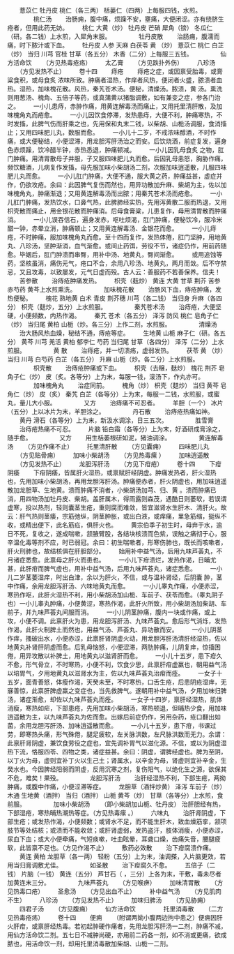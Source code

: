<!-- { "loadSidebar": true } -->
　　薏苡仁 牡丹皮 桃仁（各三两） 栝蒌仁（四两）上每服四钱，水煎。
　　
　　桃仁汤
　　治肠痈，腹中痛，烦躁不安，壅痛，大便闭涩。亦有绕脐生疮者，但用此药无妨。
　　桃仁 大黄（炒） 牡丹皮 芒硝 犀角（镑） 冬瓜仁（研。各二钱）上水煎，入犀角末服。
　　
　　牡丹皮散
　　治肠痈，腹濡而痛，时下脓汁或下血。
　　牡丹皮 人参 天麻 白茯苓 黄 （炒） 薏苡仁 桃仁 白芷（炒） 当归 川芎 官桂 甘草（各五分） 木香（二分）上每服三五钱。
　　
　　仙方活命饮
　　（方见热毒疮疡）
　　太乙膏
　　（方见跌扑外伤）
　　八珍汤
　　（方见发热不止）
　　卷十四
　　痔疮
　　痔疮之症，或因禀受胎毒，或膏粱食积，或母食炙 浓味所致。肿痛者湿热，作痒者风热，便闭者火盛，脓溃者血热。湿热，加味槐花散。风热，秦艽苍术汤。便秘，清燥汤。脓溃，黄 汤。熏洗则用葱汤、槐角、五倍子等药，或真蒲黄以猪脂调敷，如有兼变之症，参各门治之。
　　一小儿患痔，赤肿作痛，用黄连解毒汤而痛止，又用托里清肝散，及加味槐角丸而疮愈。
　　一小儿因饮食停滞，发热患痔，大便不利，肿痛寒热，不时发搐，此脾气伤而肝乘之也，先用保和丸末二钱，以柴胡、山栀汤调服，食消搐止；又用四味肥儿丸，数服而愈。
　　一小儿十二岁，不戒浓味醇酒，不时作痛，或大便秘结，小便涩滞，用龙胆泻肝汤治之而安。后饮烧酒，前症复发，遍身色赤烦躁，饮冷醋半钟，赤热悉退，肿痛顿减。
　　一小儿因乳母食炙 之物，肛门肿痛。用清胃散母子并服，子又服四味肥儿丸而愈。后因乳母恚怒，胸胁作痛，频饮糖酒，儿病复作发搐，母先服加味小柴胡汤二剂，次服加味逍遥散，儿服四味肥儿丸而愈。
　　一小儿肛门肿痛，大便不通，服大黄之药，肿痛益甚，虚症并作，仍欲攻疮。余曰：此因脾气复伤而然也，用异功散加升麻、柴胡为主，佐以加味槐角丸，肿痛渐退；又用黄连解毒汤而出脓；用秦艽苍术汤而疮愈。
　　一小儿肛门肿痛，发热饮水，口鼻气热，此脾肺经实热，先用泻黄散二服而热退，又用枳壳散而痛止，用金银花散而肿痛消。后母食膏粱，儿患复作，母用清胃散而肿痛消。
　　一小儿误吞信石，遍身发赤，呕吐烦渴，肛门肿痛，便秘饮冷，服冷米醋一钟，赤晕立消，肿痛顿止；又用黄连解毒汤、金银花而愈。
　　一小儿痔疮，不时肿痛，服加味槐角丸而愈。至十四而复作，发热体倦，肛门坚肿，用地黄丸、八珍汤，坚肿渐消，血气渐愈。或间止药饵，劳役不节，诸症仍作，用前药随愈。毕姻后，肛门肿溃而串臀，用补中汤、地黄丸，臀间渐愈。
　　或用追蚀等药，坚核虽消，痛伤元气，疮口不合，余用八珍汤、地黄丸，两月而敛。后不守禁忌，又且攻毒，以致屡发，元气日虚而殁。古人云：善服药不若善保养。信夫！
　　苦参散
　　治痔疮肿痛发热。
　　枳壳（麸炒） 黄连 大黄 甘草 荆芥 苦参 赤芍药 黄芩上水煎熏洗。
　　
　　加味槐花散
　　治肠风下血，痔疮肿痛，发热便秘。
　　槐花 熟地黄 白术 青皮 荆芥穗 川芎（各二钱） 当归身 升麻（各四分） 枳壳（麸炒，五分）上水煎服。
　　
　　秦艽苍术汤
　　治痔疮，大便坚硬，小便频数，内热作渴。
　　秦艽 苍术（各五分） 泽泻 防风 桃仁 皂角子仁（炒） 当归尾 黄柏 山栀（炒。各三分）上作二剂，水煎服。
　　
　　清燥汤
　　治大肠风热血燥，秘结不通，痔疮等症。
　　生地黄 山栀 麻子仁（研。各五分） 黄芩 川芎 羌活 黄柏 郁李仁 芍药 当归尾 甘草（各四分） 泽泻（二分）上水煎服。
　　
　　黄 散
　　治痔疮，并一切溃疡，虚弱发热。
　　茯苓 黄 （炒） 当归 川芎 白芍药 白芷（各五分） 升麻 山栀（炒。各二分）上水煎服。
　　
　　枳壳散
　　治痔疮肿痛或下血。
　　枳壳（去穣，麸炒） 槐花 荆芥 皂角子仁（炒） 皮（炙。各等分）上为末，每服一钱，滚汤下，作丸亦可。
　　
　　加味槐角丸
　　治症同前。
　　槐角（炒） 枳壳（麸炒） 当归 黄芩 皂角仁（炒） 皮（炙） 秦艽 白芷（各等分）上为末，每服一二钱，水煎服，或蜜丸，量儿大小服。
　　
　　又方
　　治痔痛不可忍者。
　　羊胆（一个） 冰片（五分）上以冰片为末，羊胆涂之。
　　
　　丹石散
　　治痔疮热痛如神。
　　黄丹 滑石（各等分）上为末，新汲水调涂，日三五次。
　　
　　胜雪膏
　　治痔疮热痛不可忍。
　　片脑 铅白霜（各等分）上为末，好酒研成膏涂之，随手愈。
　　
　　又方
　　用生栝萎根研如泥，猪油调涂。
　　
　　黄连解毒汤
　　（方见作痛不止）
　　托里清肝散
　　（方见囊痈）
　　四味肥儿丸
　　（方见贴骨痈）
　　加味小柴胡汤
　　（方见热毒瘰 ）
　　加味逍遥散
　　（方见发热不止）
　　龙胆泻肝汤
　　（方见下疳疮）
　　卷十四
　　下疳阴痿
　　下疳阴痿，皆属肝火湿热，或禀赋肝经阴虚。肿痛发热者，肝火湿热也，先用加味小柴胡汤，再用龙胆泻肝汤。肿痛便赤者，肝火阴虚也，用加味逍遥散加龙胆草、生地黄。溃而肿痛不消者，小柴胡汤加芎、归、黄 。溃而肿痛已消，用四物汤加牡丹皮、柴胡。盖肝属木，得雨露则森茂，遇酷日则萎软，若误谓虚寒，投以热剂，轻则囊茎生疮，重则腐而难敛，皆宜滋肾水生肝木、清肝火。故云：肝气热则茎痿，宗筋弛纵，阴茎肿胀，或出白液，或痒痛，里急筋缩，挺纵不收，或精出便下，此名筋疝，俱肝火也。
　　黄宗伯季子初生时，母弃于水，逾日不死，复收之，遂成喘嗽，颔腋臂股，各结块核溃而色紫，误触之痛彻于心，服辛温化毒等剂不应，时已弱冠。余曰：初生喘嗽者，形寒伤肺也，既长而咳嗽者，肝火刑肺也，故结核俱在肝胆部分。
　　始用补中益气汤，后用九味芦荟丸，不月诸症悉愈。此禀母之肝火而患也。
　　一小儿下疳溃烂，发热作渴，日晡尤甚，此肝疳而脾气虚也，用补中益气汤，后用九味芦荟丸，诸症悉愈。
　　一小儿二岁茎萎湿痒，时出白津，余以为肝火，不信，或与温补肾经，后阴囊 肿，茎中作痛，余用龙胆泻肝汤、六味地黄丸而愈。
　　一小儿睾丸作痛，小便赤涩，寒热作呕，此肝火湿热不利，用小柴胡汤加山栀、车前子、茯苓而愈。（睾丸阴子也）一小儿睾丸肿痛，小便黄涩，寒热作渴，此肝火所致，用小柴胡汤加柴胡、车前子，并九味芦荟丸间服而消。
　　一小儿阴茎肿痛，腹内一块或作痛，或上攻，小便不调。此禀肝火为患，用龙胆泻肝汤、九味芦荟丸。愈后形气消烁，发热作渴，此肝火制脾土而然也，用益气汤、芦荟丸、异功散而安。
　　一小儿阴茎作痒，搔破出水，小便赤涩，此禀肝肾阴虚火动，用龙胆泻肝汤清肝经湿热，佐以地黄丸补肾肝阴虚而愈。后乳母恼怒，小便涩滞，两肋肿痛，儿阴复痒，惊搐困倦，用异攻散以补脾土，用地黄丸以滋肾肝而愈。
　　一小儿十五岁，患下疳久不愈，形气骨立，不时寒热，小便不利，饮食少思，此禀肝疳虚羸也，朝用益气汤以培胃气，夕用地黄丸以滋肾水为主，佐以九味芦荟丸治疳而痊。
　　一女子十五岁，面青善怒，体瘦作渴，天癸未至，不时寒热，口舌生疮，后患阴疮湿痒，无寐善惊，此禀肝脾虚羸之变症也，当先救脾气。遂朝用补中益气汤，夕用加味归脾汤，诸症渐愈，却佐以九味芦荟丸而痊。
　　一女子十四岁，禀肝经湿热，肌体消瘦，寒热如疟，下部患疮，先用加味小柴胡汤，寒热顿退，但晡热少食，用加味逍遥散为主，以九味芦荟丸为佐而愈。出嫁后前症仍作，另用杂药，疮口翻出如菌，余用龙胆泻肝汤、加味逍遥散而愈。
　　一小儿十五岁，患下疳，书课过劳，即寒热头痛，形气殊倦，腿足疲软，左关脉洪数，左尺脉洪数而无力。余谓：此禀肝肾阴虚，兼饮食劳役之症也，宜先调补胃气以滋化源。不信，或以为阴虚湿热下流，恪服四苓、四物之类，诸症益甚。余曰：阴虚，谓脾经虚也。脾为至阴，以丁火为母，虚则宜补丁火以生己土；肾属水，以辛金为母，肾虚则宜补辛金，生癸水也。今因脾经阳弱而阴虚，反用沉寒之剂，复伤阳气，以绝化生之源，欲保其不危，难矣！果殁。
　　
　　龙胆泻肝汤
　　治肝经湿热不利，下部生疮，两拗肿痛，或腹中作痛，小便涩滞等症。
　　龙胆草（酒拌炒黄） 泽泻 车前子（炒） 木通 生地黄（酒拌） 当归（酒拌） 山栀 黄芩（炒） 甘草（各等分）上水煎，食前服。
　　
　　加味小柴胡汤
　　（即小柴胡加山栀、牡丹皮） 治肝胆经有热，下部湿疮，寒热晡热潮热等症。（方见热毒瘰 。）
　　六味丸
　　治肝肾阴虚，下部生疮；或发热作渴，小便频数；或肾水不足，而不能生肝木，致血燥筋挛，颔项肢节等处结核；或溃而不能收敛；或肝肾虚弱，发热盗汗，肢体消瘦，小便赤涩，尿血下血；或大小便牵痛，气短痰嗽，吐血眩晕，耳聋口燥，齿痛失音，腰腿疲软，此皆禀不足也。（方见作渴不止）
　　敷药必效散
　　治下疳腐溃作痛。
　　黄连 黄柏 龙胆草（各一两） 轻粉（五分）上为末，油调搽，入片脑更效，若用当归膏调敷尤佳。
　　
　　如圣散
　　治下疳腐久不愈。
　　五倍子（二钱） 片脑（一钱） 黄连（五分） 芦甘石（ ，三分）上各为末，干敷，毒未尽者加黄连末三分。
　　
　　九味芦荟丸
　　（方见喉痹）
　　加味清胃散
　　（方见热毒口疮）
　　圣愈汤
　　（方见出血不止）
　　补中益气汤
　　（方见肌肉不生）
　　八珍汤
　　（方见发热不止）
　　加味归脾汤
　　（方见胁痈）
　　四君子汤
　　（方见腹痈）
　　仙方活命饮
　　
　　托里消毒散
　　（二方见热毒疮疡）
　　卷十四
　　便痈
　　（附谓两拗小腹两边拘中患之）便痈因肝火肝疳，或禀肝经热毒。若初起肿硬作痛者，先用龙胆泻肝汤一二剂，肿痛不减，用仙方活命饮二剂。五七日不减肿尚硬，亦用前二药各一剂，如不消或更痛，欲成脓也，用活命饮一剂，却用托里消毒散加柴胡、山栀一二剂。
